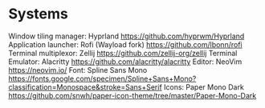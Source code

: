 # Systems
Window tiling manager:  Hyprland               https://github.com/hyprwm/Hyprland
Application launcher:   Rofi (Wayload fork)    https://github.com/lbonn/rofi
Terminal multiplexor:   Zellij                 https://github.com/zellij-org/zellij
Terminal Emulator:      Alacritty              https://github.com/alacritty/alacritty
Editor:                 NeoVim                 https://neovim.io/
Font:                   Spline Sans Mono       https://fonts.google.com/specimen/Spline+Sans+Mono?classification=Monospace&stroke=Sans+Serif
Icons:                  Paper Mono Dark        https://github.com/snwh/paper-icon-theme/tree/master/Paper-Mono-Dark
